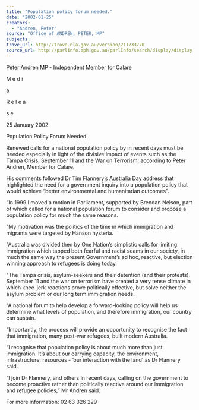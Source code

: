 ```yaml
---
title: "Population policy forum needed."
date: "2002-01-25"
creators:
  - "Andren, Peter"
source: "Office of ANDREN, PETER, MP"
subjects:
trove_url: http://trove.nla.gov.au/version/211233770
source_url: http://parlinfo.aph.gov.au/parlInfo/search/display/display.w3p;query=Id%3A%22media/pressrel/KAT56%22
---
```


 Peter Andren MP - Independent Member for Calare

 M e d i

 a

 R e l e a

 s e

 25  January 2002

 Population Policy Forum Needed

 Renewed calls for a national population policy by in recent days must be heeded especially in light of the divisive impact of events such as the Tampa Crisis, September 11 and the War on Terrorism, according to Peter Andren, Member for Calare.

 His comments followed Dr Tim Flannery’s Australia Day address that highlighted the need for a government inquiry into a population policy that would achieve “better environmental and humanitarian outcomes”.

 “In 1999 I moved a motion in Parliament, supported by Brendan Nelson, part of which called for a national population forum to consider and propose a population policy for much the same reasons.

 “My motivation was the politics of the time in which immigration and migrants were targeted by Hanson hysteria.

 “Australia was divided then by One Nation’s simplistic calls for limiting immigration which tapped both fearful and racist seams in our society, in much the same way the present Government’s ad hoc, reactive, but election winning approach to refugees is doing today.

 “The Tampa crisis, asylum-seekers and their detention (and their protests), September 11 and the war on terrorism have created a very tense climate in which knee-jerk reactions prove politically effective, but solve neither the asylum problem or our long term immigration needs.

 “A national forum to help develop a forward-looking policy will help us determine what levels of population, and therefore immigration, our country can sustain.

 “Importantly, the process will provide an opportunity to recognise the fact that immigration, many post-war refugees, built modern Australia.

 “I recognise that population policy is about much more than just immigration. It’s about our carrying capacity, the environment, infrastructure, resources  - ‘our interaction with the land’ as Dr Flannery said.

 “I join Dr Flannery, and others in recent days, calling on the government to become proactive rather than politically reactive around our immigration and refugee policies,” Mr Andren said.

 For more information: 02 63 326 229

